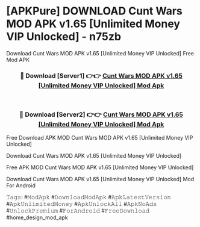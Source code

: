 # [APKPure] DOWNLOAD Cunt Wars MOD APK v1.65 [Unlimited Money VIP Unlocked] - n75zb
Download Cunt Wars MOD APK v1.65 [Unlimited Money VIP Unlocked] Free Mod APK

<div align="center">
<h3>🔴 Download [Server1] 👉👉 <a href="https://apk-comot.site?title=Cunt_Wars_MOD_APK_v1.65_[Unlimited_Money_VIP_Unlocked]">Cunt Wars MOD APK v1.65 [Unlimited Money VIP Unlocked] Mod Apk</a></h3><br>

<h3>🔴 Download [Server2] 👉👉 <a href="https://apk-comot.site?title=Cunt_Wars_MOD_APK_v1.65_[Unlimited_Money_VIP_Unlocked]">Cunt Wars MOD APK v1.65 [Unlimited Money VIP Unlocked] Mod Apk</a></h3>
</div>


Free Download APK MOD Cunt Wars MOD APK v1.65 [Unlimited Money VIP Unlocked]

Download Cunt Wars MOD APK v1.65 [Unlimited Money VIP Unlocked] 

Free APK MOD Cunt Wars MOD APK v1.65 [Unlimited Money VIP Unlocked] 

Download Cunt Wars MOD APK v1.65 [Unlimited Money VIP Unlocked] Mod For Android

𝚃𝚊𝚐𝚜: #𝙼𝚘𝚍𝙰𝚙𝚔 #𝙳𝚘𝚠𝚗𝚕𝚘𝚊𝚍𝙼𝚘𝚍𝙰𝚙𝚔 #𝙰𝚙𝚔𝙻𝚊𝚝𝚎𝚜𝚝𝚅𝚎𝚛𝚜𝚒𝚘𝚗 #𝙰𝚙𝚔𝚄𝚗𝚕𝚒𝚖𝚒𝚝𝚎𝚍𝙼𝚘𝚗𝚎𝚢 #𝙰𝚙𝚔𝚄𝚗𝚕𝚘𝚌𝚔𝙰𝚕𝚕 #𝙰𝚙𝚔𝙽𝚘𝙰𝚍𝚜 #𝚄𝚗𝚕𝚘𝚌𝚔𝙿𝚛𝚎𝚖𝚒𝚞𝚖 #𝙵𝚘𝚛𝙰𝚗𝚍𝚛𝚘𝚒𝚍 #𝙵𝚛𝚎𝚎𝙳𝚘𝚠𝚗𝚕𝚘𝚊𝚍 #home_design_mod_apk